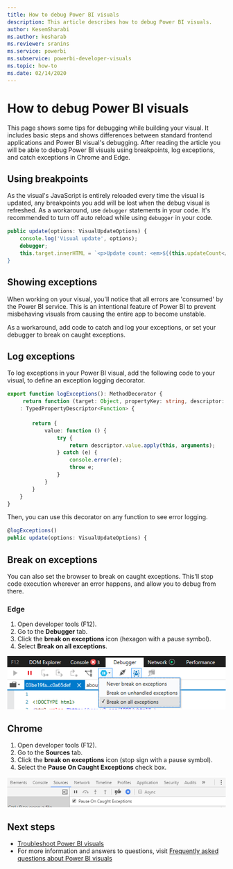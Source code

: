 ```yaml
---
title: How to debug Power BI visuals
description: This article describes how to debug Power BI visuals.
author: KesemSharabi
ms.author: kesharab
ms.reviewer: sranins
ms.service: powerbi
ms.subservice: powerbi-developer-visuals
ms.topic: how-to
ms.date: 02/14/2020
---
```


# How to debug Power BI visuals

This page shows some tips for debugging while building your visual. It includes basic steps and shows differences between standard frontend applications and Power BI visual's debugging.
After reading the article you will be able to debug Power BI visuals using breakpoints, log exceptions, and catch exceptions in Chrome and Edge.

## Using breakpoints

As the visual's JavaScript is entirely reloaded every time the visual is updated, any breakpoints you add will be lost when the debug visual is refreshed. As a workaround, use `debugger` statements in your code. It's recommended to turn off auto reload while using `debugger` in your code.

```typescript
public update(options: VisualUpdateOptions) {
    console.log('Visual update', options);
    debugger;
    this.target.innerHTML = `<p>Update count: <em>${(this.updateCount</em></p>`;
}
```


## Showing exceptions

When working on your visual, you'll notice that all errors are 'consumed' by the Power BI service. This is an intentional feature of Power BI to prevent misbehaving visuals from causing the entire app to become unstable.

As a workaround, add code to catch and log your exceptions, or set your debugger to break on caught exceptions.


## Log exceptions

To log exceptions in your Power BI visual, add the following code to your visual, to define an exception logging decorator.

```typescript
export function logExceptions(): MethodDecorator {
     return function (target: Object, propertyKey: string, descriptor: TypedPropertyDescriptor<Function>)
    : TypedPropertyDescriptor<Function> {
            
        return {
            value: function () {
                try {
                    return descriptor.value.apply(this, arguments);
                } catch (e) {
                    console.error(e);
                    throw e;
                }
            }
        }
    }
}
```
Then, you can use this decorator on any function to see error logging.

```typescript
@logExceptions()
public update(options: VisualUpdateOptions) {
```

## Break on exceptions

You can also set the browser to break on caught exceptions. This'll stop code execution wherever an error happens, and allow you to debug from there.

### Edge

1. Open developer tools (F12).
2. Go to the **Debugger** tab.
3. Click the **break on exceptions** icon (hexagon with a pause symbol).
4. Select **Break on all exceptions**.

![Data role fields](media/visuals-how-to-debug/how-to-debug-edge.png)

## Chrome

1. Open developer tools (F12).
2. Go to the  **Sources** tab.
3. Click the **break on exceptions** icon (stop sign with a pause symbol).
4. Select the **Pause On Caught Exceptions** check box.

![Data role fields](media/visuals-how-to-debug/how-to-debug-chrome.png)

## Next steps
* [Troubleshoot Power BI visuals](power-bi-custom-visuals-troubleshoot.md)
* For more information and answers to questions, visit [Frequently asked questions about Power BI visuals](power-bi-custom-visuals-faq.md#organizational-power-bi-visuals)
